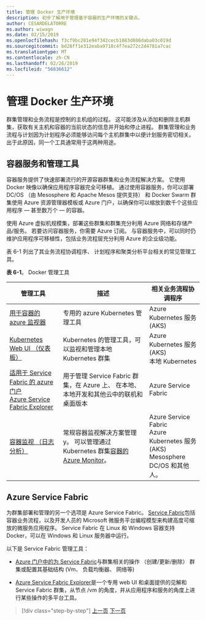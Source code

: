 ```yaml
---
title: 管理 Docker 生产环境
description: 初步了解用于管理基于容器的生产环境的关键点。
author: CESARDELATORRE
ms.author: wiwagn
ms.date: 02/15/2019
ms.openlocfilehash: f3cf9bc281e94f342cecb1083d886daba03c019d
ms.sourcegitcommit: bd28ff1e312eaba9718c4f7ea272c2d4781a7cac
ms.translationtype: MT
ms.contentlocale: zh-CN
ms.lasthandoff: 02/26/2019
ms.locfileid: "56836612"
---
```

# <a name="manage-production-docker-environments"></a>管理 Docker 生产环境

群集管理和业务流程是控制的主机组的过程。 这可能涉及从添加和删除主机群集，获取有关主机和容器的当前状态的信息并开始和停止进程。 群集管理和业务流程与计划因为计划程序必须能够访问每个主机群集中以便计划服务密切相关。 出于此原因，同一个工具通常用于这两种用途。

## <a name="container-service-and-management-tools"></a>容器服务和管理工具

容器服务提供了快速部署流行的开源容器群集和业务流程解决方案。 它使用 Docker 映像以确保应用程序容器完全可移植。 通过使用容器服务，你可以部署 DC/OS （由 Mesosphere 和 Apache Mesos 提供支持） 和 Docker Swarm 群集使用 Azure 资源管理器模板或 Azure 门户，以确保你可以缩放到数千个这些应用程序 — 甚至数万个 — 的容器。

使用 Azure 虚拟机规模集，部署这些群集和群集充分利用 Azure 网络和存储产品/服务。 若要访问容器服务，你需要 Azure 订阅。 与容器服务中，可以同时仍维护应用程序可移植性，包括业务流程层充分利用 Azure 的企业级功能。

表 6-1 列出了其业务流程协调程序、 计划程序和聚类分析平台相关的常见管理工具。

**表 6-1**。 Docker 管理工具

| 管理工具 | 描述 | 相关业务流程协调程序 |
|------------------|-------------|-----------------------|
| [用于容器的 azure 监视器](https://docs.microsoft.com/azure/monitoring/monitoring-container-insights-overview) | 专用的 azure Kubernetes 管理工具 | Azure Kubernetes 服务 (AKS) |
| [Kubernetes Web UI （仪表板）](https://kubernetes.io/docs/tasks/access-application-cluster/web-ui-dashboard/) | Kubernetes 的管理工具，可以监视和管理本地 Kubernetes 群集 | Azure Kubernetes 服务 (AKS)<br/>本地 Kubernetes |
| [适用于 Service Fabric 的 azure 门户](https://docs.microsoft.com/azure/service-fabric/service-fabric-cluster-creation-via-portal)<br/>[Azure Service Fabric Explorer](https://docs.microsoft.com/azure/service-fabric/service-fabric-visualizing-your-cluster) | 用于管理 Service Fabric 群集，在 Azure 上、 在本地、 本地开发和其他云中的联机和桌面版本 | Azure Service Fabric |
| [容器监视 （日志分析）](https://docs.microsoft.com/azure/azure-monitor/insights/containers) | 常规容器监视解决方案管理 y。 可以管理通过 Kubernetes 群集[容器的 Azure Monitor](https://docs.microsoft.com/azure/monitoring/monitoring-container-insights-overview)。 | Azure Service Fabric<br/>Azure Kubernetes 服务 (AKS)<br/>Mesosphere DC/OS 和其他人。 |

## <a name="azure-service-fabric"></a>Azure Service Fabric

为群集部署和管理的另一个选项是 Azure Service Fabric。 [Service Fabric](https://azure.microsoft.com/services/service-fabric/)包括容器业务流程，以及开发人员的 Microsoft 微服务平台编程模型来构建高度可缩放的微服务应用程序。 Service Fabric 在 Linux 和 Windows 容器支持 Docker，可以在 Windows 和 Linux 服务器中运行。

以下是 Service Fabric 管理工具：

- [Azure 门户中的为 Service Fabric](https://docs.microsoft.com/azure/service-fabric/service-fabric-cluster-creation-via-portal)与群集相关的操作 （创建/更新/删除） 群集或配置其基础结构 (Vm、 负载均衡器、 网络等)

- [Azure Service Fabric Explorer](https://docs.microsoft.com/azure/service-fabric/service-fabric-visualizing-your-cluster)是一个专用 web UI 和桌面提供的见解和 Service Fabric 群集，从节点 /vm 的角度，并从应用程序和服务的角度上进行某些操作的多平台工具。

>[!div class="step-by-step"]
>[上一页](run-microservices-based-applications-in-production.md)
>[下一页](monitor-containerized-application-services.md)
